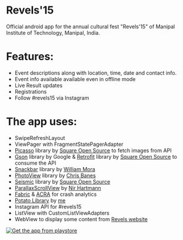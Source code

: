 # Revels'15

Official android app for the annual cultural fest "Revels'15" of Manipal Institute of Technology, Manipal, India.

Features:
==
* Event descriptions along with location, time, date and contact info.
* Event info available available even in offline mode
* Live Result updates
* Registrations
* Follow #revels15 via Instagram

The app uses:
==
* SwipeRefreshLayout
* ViewPager with FragmentStatePagerAdapter
* [Picasso](http://square.github.io/picasso/) library by [Square Open Source](http://square.github.io/) to fetch images from API
* [Gson](https://code.google.com/p/google-gson/) library by Google & [Retrofit](http://square.github.io/retrofit/) library by [Square Open Source](http://square.github.io/) to consume the API
* [Snackbar](https://github.com/nispok/snackbar) library by [William Mora](https://github.com/wmora)
* [PhotoView](https://github.com/square/seismic) library by [Chris Banes](https://github.com/chrisbanes)
* [Seismic](https://github.com/square/seismic) library by [Square Open Source](http://square.github.io/)
* [ParallaxScrollView](https://github.com/nirhart/ParallaxScroll) by [Nir Hartmann](https://github.com/nirhart)
* [Fabric](https://fabric.io/) & [ACRA](https://github.com/ACRA/acra) for crash analytics
* [Potato Library](https://github.com/chipset95/Potato-Library) by [me](https://github.com/chipset95/)
* Instagram API for #revels15
* ListView with CustomListViewAdapters
* WebView to display some content from [Revels website](http://www.mitrevels.in)

[![Get the app from playstore](https://developer.android.com/images/brand/en_app_rgb_wo_60.png)](https://play.google.com/store/apps/details?id=chipset.revels)